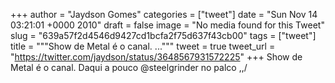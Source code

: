 
+++
author = "Jaydson Gomes"
categories = ["tweet"]
date = "Sun Nov 14 03:21:01 +0000 2010"
draft = false
image = "No media found for this Tweet"
slug = "639a57f2d4546d9427cd1bcfa2f75d637f43cb00"
tags = ["tweet"]
title = """Show de Metal é o canal. ..."""
tweet = true
tweet_url = "https://twitter.com/jaydson/status/3648567931572225"
+++
Show de Metal é o canal. Daqui a pouco @steelgrinder no palco \,,/
